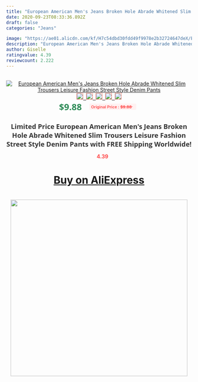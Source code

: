 ```yaml
---
title: "European American Men's Jeans Broken Hole Abrade Whitened Slim Trousers Leisure Fashion Street Style Denim Pants"
date: 2020-09-23T08:33:36.892Z
draft: false
categories: "Jeans"

image: "https://ae01.alicdn.com/kf/H7c54dbd30fdd49f9978e2b32724647deX/European-American-Men-s-Jeans-Broken-Hole-Abrade-Whitened-Slim-Trousers-Leisure-Fashion-Street-Style-Denim.jpg"
description: "European American Men's Jeans Broken Hole Abrade Whitened Slim Trousers Leisure Fashion Street Style Denim Pants"
author: Giselle
ratingvalue: 4.39
reviewcount: 2.222
---
```

<br>
<div style="text-align: center;">
<a href="https://s.click.aliexpress.com/e/_AW4JI5" target="_blank" rel="nofollow noopener noreferrer"><img alt="European American Men's Jeans Broken Hole Abrade Whitened Slim Trousers Leisure Fashion Street Style Denim Pants" class="magnifier-image" src="https://ae01.alicdn.com/kf/H7c54dbd30fdd49f9978e2b32724647deX/European-American-Men-s-Jeans-Broken-Hole-Abrade-Whitened-Slim-Trousers-Leisure-Fashion-Street-Style-Denim.jpg_640x640.jpg">
<br>
<img style="border:1px solid salmon" src="https://ae01.alicdn.com/kf/H7c54dbd30fdd49f9978e2b32724647deX/European-American-Men-s-Jeans-Broken-Hole-Abrade-Whitened-Slim-Trousers-Leisure-Fashion-Street-Style-Denim.jpg_120x120.jpg">&nbsp;&nbsp;<img style="border:1px solid salmon" src="https://ae01.alicdn.com/kf/Hfca4ae56c96a417c940425768c96fc92W/European-American-Men-s-Jeans-Broken-Hole-Abrade-Whitened-Slim-Trousers-Leisure-Fashion-Street-Style-Denim.jpg_120x120.jpg">&nbsp;&nbsp;<img style="border:1px solid salmon" src="https://ae01.alicdn.com/kf/H02a434035b9d4292b90a16e29c695415h/European-American-Men-s-Jeans-Broken-Hole-Abrade-Whitened-Slim-Trousers-Leisure-Fashion-Street-Style-Denim.jpg_120x120.jpg">&nbsp;&nbsp;<img style="border:1px solid salmon" src="https://ae01.alicdn.com/kf/H13d5bfb2f8f74b64b884edc1b3b22590P/European-American-Men-s-Jeans-Broken-Hole-Abrade-Whitened-Slim-Trousers-Leisure-Fashion-Street-Style-Denim.jpg_120x120.jpg">&nbsp;&nbsp;<img style="border:1px solid salmon" src="https://ae01.alicdn.com/kf/Hb92421d0cb4e4331bb989f946590ca3da/European-American-Men-s-Jeans-Broken-Hole-Abrade-Whitened-Slim-Trousers-Leisure-Fashion-Street-Style-Denim.jpg_120x120.jpg"></a></div><br0>
<div style="text-align: center;"><span style="background-color: white; border: 0px; box-sizing: border-box; color: seagreen; display: inline-block; font-family: &quot;open sans&quot; , &quot;arial&quot; , &quot;helvetica&quot; , sans-serif , &quot;heiti&quot;; font-size: 24px; font-stretch: inherit; font-weight: 700; line-height: inherit; margin: 0px 10px 0px 0px; padding: 0px; vertical-align: middle;">$9.88 </span>
<span style="background: rgb(255 , 241 , 241); border-radius: 3px; border: 0px; box-sizing: border-box; color: #ff4747; display: inline-block; font-family: inherit; font-size: 12px; font-stretch: inherit; font-style: inherit; font-variant: inherit; font-weight: 600; line-height: inherit; margin: 0px; padding: 2px 5px; transform: scale(0.9); vertical-align: middle;">Original Price : <b style="text-decoration: line-through;">$9.88 </b> &nbsp;&nbsp;</span></div>
<h1 style="color: #333333; display: inline-block; font-family: &quot;open sans&quot; , &quot;arial&quot; , &quot;helvetica&quot; , sans-serif , &quot;heiti&quot;; font-size: 18px; font-stretch: inherit; font-weight: 700; text-align: center;">Limited Price European American Men's Jeans Broken Hole Abrade Whitened Slim Trousers Leisure Fashion Street Style Denim Pants with FREE Shipping Worldwide!</h1>
<div style="color: #ff4747; text-align: center;">
<img src="https://4.bp.blogspot.com/-M0ZcTcb-5uY/XleCXlxnR4I/AAAAAAAAAEc/OrjgMkXV1oMQFaCRZj5HQwOCBcu3w1FegCPcBGAYYCw/s1600/star.png" style="height: 15px;">&nbsp;<b>4.39</b></div>
<div class="button_cont" align="center"><a class="buynow_a" href="https://s.click.aliexpress.com/e/_AW4JI5" target="_blank" rel="nofollow noopener noreferrer"><H1>Buy on AliExpress</H1></a></div><br>
<div class="separator" style="clear: both; text-align: center;">
<img src="https://lh3.googleusercontent.com/-pTy5HemUv9M/XlePHvY0dAI/AAAAAAAAAE4/0nX5iRUoIWY8eMW9Dpxeirr157OZliDIgCLcBGAsYHQ/s1600/badge.gif" width="480">
</div>
